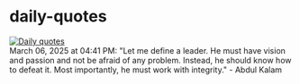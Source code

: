 # daily-quotes
[![Daily quotes](https://github.com/ceepu8/daily-quotes/actions/workflows/daily-quote.yml/badge.svg)](https://github.com/ceepu8/daily-quotes/actions/workflows/daily-quote.yml)<br/>
March 06, 2025 at 04:41 PM: "Let me define a leader. He must have vision and passion and not be afraid of any problem. Instead, he should know how to defeat it. Most importantly, he must work with integrity." - Abdul Kalam
